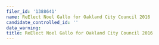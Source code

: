 ```yaml
---
filer_id: '1388641'
name: ReElect Noel Gallo for Oakland City Council 2016
candidate_controlled_id: ''
data_warning:
title: ReElect Noel Gallo for Oakland City Council 2016
---
```

